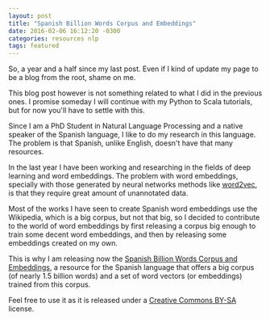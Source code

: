 ```yaml
---
layout: post
title: "Spanish Billion Words Corpus and Embeddings"
date: 2016-02-06 16:12:20 -0300
categories: resources nlp
tags: featured
---
```


So, a year and a half since my last post. Even if I kind of update my page to be
a blog from the root, shame on me.

This blog post however is not something related to what I did in the previous
ones. I promise someday I will continue with my Python to Scala tutorials, but
for now you'll have to settle with this.

Since I am a PhD Student in Natural Language Processing and a native speaker of
the Spanish language, I like to do my research in this language. The problem is
that Spanish, unlike English, doesn't have that many resources.

In the last year I have been working and researching in the fields of deep
learning and word embeddings. The problem with word embeddings, specially with
those generated by neural networks methods like
[word2vec](https://code.google.com/p/word2vec/), is that they require great
amount of unannotated data.

Most of the works I have seen to create Spanish word embeddings use the
Wikipedia, which is a big corpus, but not that big, so I decided to contribute
to the world of word embeddings by first releasing a corpus big enough to train
some decent word embeddings, and then by releasing some embeddings created on my
own.

This is why I am releasing now the [Spanish Billion Words Corpus and Embeddings](http://crscardellino.me/SBWCE/), a resource for the Spanish language
that offers a big corpus (of nearly 1.5 billion words) and a set of word vectors
(or embeddings) trained from this corpus.

Feel free to use it as it is released under a [Creative Commons BY-SA](http://creativecommons.org/licenses/by-sa/4.0/) license.
